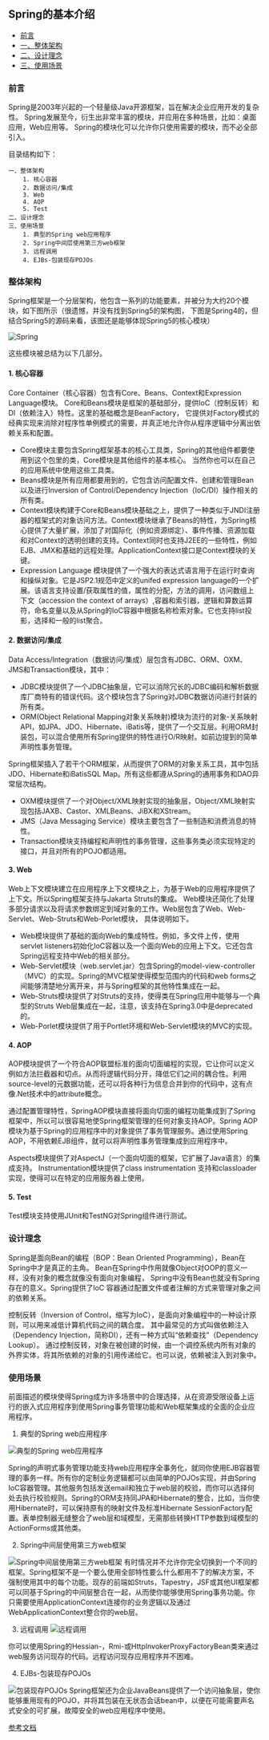 ## Spring的基本介绍

- [前言](#前言)
- [一、整体架构](#整体架构)
- [二、设计理念](#设计理念)
- [三、使用场景](#使用场景)

### 前言

Spring是2003年兴起的一个轻量级Java开源框架，旨在解决企业应用开发的复杂性。
Spring发展至今，衍生出非常丰富的模块，并应用在多种场景，比如：桌面应用，Web应用等。
Spring的模块化可以允许你只使用需要的模块，而不必全部引入。

目录结构如下：

    一、整体架构
        1. 核心容器
        2. 数据访问/集成
        3. Web
        4. AOP
        5. Test
    二、设计理念
    三、使用场景
        1. 典型的Spring web应用程序
        2. Spring中间层使用第三方web框架
        3. 远程调用
        4. EJBs-包装现存POJOs

### 整体架构
Spring框架是一个分层架构，他包含一系列的功能要素，并被分为大约20个模块，如下图所示（很遗憾，并没有找到Spring5的架构图，
下图是Spring4的，但结合Spring5的源码来看，该图还是能够体现Spring5的核心模块）

![Spring](https://images2018.cnblogs.com/blog/963903/201807/963903-20180726155425796-1059617042.png)

这些模块被总结为以下几部分。

#### 1. 核心容器
Core Container（核心容器）包含有Core、Beans、Context和Expression Language模块。
Core和Beans模块是框架的基础部分，提供IoC（控制反转）和DI（依赖注入）特性。这里的基础概念是BeanFactory，
它提供对Factory模式的经典实现来消除对程序性单例模式的需要，并真正地允许你从程序逻辑中分离出依赖关系和配置。

- Core模块主要包含Spring框架基本的核心工具类，Spring的其他组件都要使用到这个包里的类，Core模块是其他组件的基本核心。
  当然你也可以在自己的应用系统中使用这些工具类。
- Beans模块是所有应用都要用到的，它包含访问配置文件、创建和管理Bean以及进行Inversion of Control/Dependency Injection（IoC/DI）操作相关的所有类。
- Context模块构建于Core和Beans模块基础之上，提供了一种类似于JNDI注册器的框架式的对象访问方法。Context模块继承了Beans的特性，为Spring核心提供了大量扩展，添加了对国际化（例如资源绑定）、事件传播、资源加载和对Context的透明创建的支持。Context同时也支持J2EE的一些特性，例如EJB、JMX和基础的远程处理。ApplicationContext接口是Context模块的关键。
- Expression Language 模块提供了一个强大的表达式语言用于在运行时查询和操纵对象。它是JSP2.1规范中定义的unifed expression language的一个扩展。该语言支持设置/获取属性的值，属性的分配，方法的调用，访问数组上下文（accession the context of arrays）,容器和索引器，逻辑和算数运算符，命名变量以及从Spring的IoC容器中根据名称检索对象。它也支持list投影，选择和一般的list聚合。

#### 2. 数据访问/集成
Data Access/Integration（数据访问/集成）层包含有JDBC、ORM、OXM、JMS和Transaction模块，其中：

- JDBC模块提供了一个JDBC抽象层，它可以消除冗长的JDBC编码和解析数据库厂商特有的错误代码。这个模块包含了Spring对JDBC数据访问进行封装的所有类。
- ORM(Object Relational Mapping对象关系映射)模块为流行的对象-关系映射API，如JPA、JDO、Hibernate、iBatis等，提供了一个交互层。利用ORM封装包，可以混合使用所有Spring提供的特性进行O/R映射。如前边提到的简单声明性事务管理。

Spring框架插入了若干个ORM框架，从而提供了ORM的对象关系工具，其中包括JDO、Hibernate和iBatisSQL Map。所有这些都遵从Spring的通用事务和DAO异常层次结构。
- OXM模块提供了一个对Object/XML映射实现的抽象层，Object/XML映射实现包括JAXB、Castor、XMLBeans、JiBX和XStream。
- JMS（Java Messaging Service）模块主要包含了一些制造和消费消息的特性。
- Transaction模块支持编程和声明性的事务管理，这些事务类必须实现特定的接口，并且对所有的POJO都适用。

#### 3. Web
Web上下文模块建立在应用程序上下文模块之上，为基于Web的应用程序提供了上下文。所以Spring框架支持与Jakarta Struts的集成。
Web模块还简化了处理多部分请求以及将请求参数绑定到域对象的工作。Web层包含了Web、Web-Servlet、Web-Struts和Web-Porlet模块，
具体说明如下。

- Web模块提供了基础的面向Web的集成特性。例如，多文件上传，使用servlet listeners初始化IoC容器以及一个面向Web的应用上下文。它还包含Spring远程支持中Web的相关部分。
- Web-Servlet模块（web.servlet.jar）包含Spring的model-view-controller（MVC）的实现。Spring的MVC框架使得模型范围内的代码和web forms之间能够清楚地分离开来，并与Spring框架的其他特性集成在一起。
- Web-Struts模块提供了对Struts的支持，使得类在Spring应用中能够与一个典型的Struts Web层集成在一起，注意，该支持在Spring3.0中是deprecated的。
- Web-Porlet模块提供了用于Portlet环境和Web-Servlet模块的MVC的实现。

#### 4. AOP
AOP模块提供了一个符合AOP联盟标准的面向切面编程的实现，它让你可以定义例如方法拦截器和切点。从而将逻辑代码分开，降低它们之间的耦合性。利用source-level的元数据功能，还可以将各种行为信息合并到你的代码中，这有点像.Net技术中的attribute概念。

通过配置管理特性，SpringAOP模块直接将面向切面的编程功能集成到了Spring框架中，所以可以很容易地使Spring框架管理的任何对象支持AOP。Spring AOP模块为基于Spring的应用程序中的对象提供了事务管理服务。通过使用Spring AOP，不用依赖EJB组件，就可以将声明性事务管理集成到应用程序中。

Aspects模块提供了对AspectJ（一个面向切面的框架，它扩展了Java语言）的集成支持。
Instrumentation模块提供了class instrumentation 支持和classloader实现，使得可以在特定的应用服务器上使用。

#### 5. Test
Test模块支持使用JUnit和TestNG对Spring组件进行测试。

### 设计理念
Spring是面向Bean的编程（BOP：Bean Oriented Programming），Bean在Spring中才是真正的主角。
Bean在Spring中作用就像Object对OOP的意义一样，没有对象的概念就像没有面向对象编程，
Spring中没有Bean也就没有Spring存在的意义。Spring提供了IoC 容器通过配置文件或者注解的方式来管理对象之间的依赖关系。

控制反转（Inversion of Control，缩写为IoC），是面向对象编程中的一种设计原则，可以用来减低计算机代码之间的耦合度。
其中最常见的方式叫做依赖注入（Dependency Injection，简称DI），还有一种方式叫“依赖查找”（Dependency Lookup）。
通过控制反转，对象在被创建的时候，由一个调控系统内所有对象的外界实体，将其所依赖的对象的引用传递给它。也可以说，依赖被注入到对象中。

### 使用场景
前面描述的模块使得Spring成为许多场景中的合理选择，从在资源受限设备上运行的嵌入式应用程序到使用Spring事务管理功能和Web框架集成的全面的企业应用程序。

1. 典型的Spring web应用程序

![典型的Spring web应用程序](https://images2018.cnblogs.com/blog/963903/201807/963903-20180726165947321-132111742.png)

Spring的声明式事务管理功能支持web应用程序全事务化，就同你使用EJB容器管理的事务一样。所有你的定制业务逻辑都可以由简单的POJOs实现，并由Spring IoC容器管理。其他服务包括发送email和独立于web层的校验，而你可以选择何处去执行校验规则。Spring的ORM支持同JPA和Hibernate的整合，比如，当你使用Hibernate时，可以保持原有的映射文件及标准Hibernate SessionFactory配置。表单控制器无缝整合了web层和域模型，无需那些转换HTTP参数到域模型的ActionForms或其他类。

2. Spring中间层使用第三方web框架

![Spring中间层使用第三方web框架](https://images2018.cnblogs.com/blog/963903/201807/963903-20180726170243427-1049532248.png)
有时情况并不允许你完全切换到一个不同的框架。Spring框架不是一个要么使用全部特性要么什么都用不了的解决方案，不强制使用其中的每个功能。现存的前端如Struts，Tapestry，JSF或其他UI框架都可以同基于Spring的中间层整合在一起，从而使你能够使用Spring事务功能。你只需要使用ApplicationContext连接你的业务逻辑以及通过WebApplicationContext整合你的web层。

 3. 远程调用
![远程调用](https://images2018.cnblogs.com/blog/963903/201807/963903-20180726170404030-766167155.png)

你可以使用Spring的Hessian-，Rmi-或HttpInvokerProxyFactoryBean类来通过web服务访问现存的代码。远程访问现存应用程序并不困难。

4. EJBs-包装现存POJOs

![包装现存POJOs](https://images2018.cnblogs.com/blog/963903/201807/963903-20180726170502503-1622321395.png)
Spring框架还为企业JavaBeans提供了一个访问抽象层，使你能够重用现有的POJO，并将其包装在无状态会话bean中，以便在可能需要声名式安全的可扩展，故障安全的web应用程序中使用。


[参考文档](https://www.cnblogs.com/warehouse/p/9372260.html)